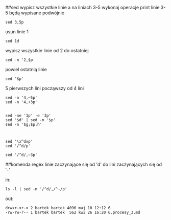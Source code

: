 ##sed
wypisz wszystkie linie a na liniach 3-5 wykonaj operacje print
linie 3-5 będą wypisane podwójnie

    sed 3,5p
    
usun linie 1
    
    sed 1d
    
wypisz wszystkie linie od 2 do ostatniej
    
    sed -n '2,$p'
    
powiel ostatnią linie

    sed '$p'
    
5 pierwszych lini począwszy od 4 lini

    sed -n '4,~5p'
    sed -n '4,+3p'


    sed -ne '1p' -e '3p'
    sed '$d' | sed -n '$p'
    sed -n '$g;$p;h'
    
#

    sed '\x^dxp'
    sed '/^d/p'
    
    sed '/^d/,~3p'
    
    
##komenda regex
linie zaczynające się od 'd' do lini zaczynających się od '-'

in:

    ls -l | sed -n '/^d/,/^-/p'

out:
    
    drwxr-xr-x 2 bartek bartek 4096 maj 10 12:12 6
    -rw-rw-r-- 1 bartek bartek  562 kwi 26 16:20 6.procesy_3.md

